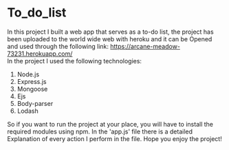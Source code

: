 # To_do_list
In this project I built a web app that serves as a to-do list, the project has been uploaded to the world wide web with heroku and it can be Opened and used through the following link:
https://arcane-meadow-73231.herokuapp.com/
<br>
In the project I used the following technologies:
1. Node.js
2. Express.js
3. Mongoose
4. Ejs
5. Body-parser
6. Lodash

So if you want to run the project at your place, you will have to install the required modules using npm.
In the 'app.js' file there is a detailed Explanation of every action I perform in the file.
Hope you enjoy the project!

